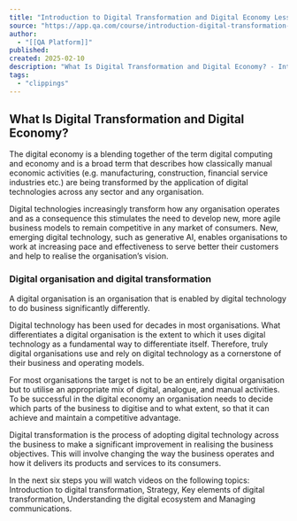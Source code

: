 ```yaml
---
title: "Introduction to Digital Transformation and Digital Economy Lesson | QA Platform"
source: "https://app.qa.com/course/introduction-digital-transformation-and-digital-economy-1698/what-digital-transformation-and-digital-economy/?context_id=13677&context_resource=lp"
author:
  - "[[QA Platform]]"
published:
created: 2025-02-10
description: "What Is Digital Transformation and Digital Economy? - Introduction to Digital Transformation and Digital Economy lesson from QA Platform. Start learning today with our digital training solutions."
tags:
  - "clippings"
---
```

## What Is Digital Transformation and Digital Economy?

The digital economy is a blending together of the term digital computing and economy and is a broad term that describes how classically manual economic activities (e.g. manufacturing, construction, financial service industries etc.) are being transformed by the application of digital technologies across any sector and any organisation. 

Digital technologies increasingly transform how any organisation operates and as a consequence this stimulates the need to develop new, more agile business models to remain competitive in any market of consumers. New, emerging digital technology, such as generative AI, enables organisations to work at increasing pace and effectiveness to serve better their customers and help to realise the organisation’s vision. 

### **Digital organisation and digital transformation**  

A digital organisation is an organisation that is enabled by digital technology to do business significantly differently. 

Digital technology has been used for decades in most organisations. What differentiates a digital organisation is the extent to which it uses digital technology as a fundamental way to differentiate itself. Therefore, truly digital organisations use and rely on digital technology as a cornerstone of their business and operating models. 

For most organisations the target is not to be an entirely digital organisation but to utilise an appropriate mix of digital, analogue, and manual activities. To be successful in the digital economy an organisation needs to decide which parts of the business to digitise and to what extent, so that it can achieve and maintain a competitive advantage. 

Digital transformation is the process of adopting digital technology across the business to make a significant improvement in realising the business objectives. This will involve changing the way the business operates and how it delivers its products and services to its consumers. 

In the next six steps you will watch videos on the following topics: Introduction to digital transformation, Strategy, Key elements of digital transformation, Understanding the digital ecosystem and Managing communications.
